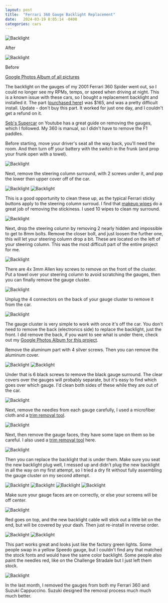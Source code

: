 ```yaml
---
layout: post
title:  "Ferrari 360 Gauge Backlight Replacement"
date:   2024-03-19 8:05:14 -0400
categories: cars
---
```


![Backlight](/images/backlight/21.jpg)

After 

![Backlight](/images/backlight/19.jpg)

Before

[Google Photos Album of all pictures](https://photos.app.goo.gl/DkCZ5kezxeinzoiS6)

The backlight on the gauges of my 2001 Ferrari 360 Spider went out, so I could no longer see my RPMs, temps, or speed when driving at night. This is a known issue with these cars, so I bought a replacement backlight and installed it. The part ([purchased here](https://amzn.to/3x8h9AI)) was $165, and was a pretty difficult install. Update - don't buy this part. It worked for just one day, and I couldn't get a refund on it. 

[Seb's Supercar](https://www.youtube.com/watch?v=migjCi5j-4w) on Youtube has a great guide on removing the gauges, which I followed. My 360 is manual, so I didn't have to remove the F1 paddles. 

Before starting, move your driver's seat all the way back, you'll need the room. And then turn off your battery with the switch in the frunk (and prop your frunk open with a towel).

![Backlight](/images/backlight/1.jpg)

Next, remove the steering column surround, with 2 screws under it, and pop the lower then upper cover off of the car. 

![Backlight](/images/backlight/2.jpg)
![Backlight](/images/backlight/4.jpg)

This is a good opportunity to clean these up, as the typical Ferrari sticky buttons apply to the steering column surroud. I find that [makeup wipes](https://amzn.to/43qA7Pp) do a great job of removing the stickiness. I used 10 wipes to clean my surround. 

![Backlight](/images/backlight/3.jpg)

Next, drop the steering column by removing 2 nearly hidden and impossible to get to 8mm bolts. Remove the closer bolt, and just loosen the further one, this will let your steering column drop a bit. These are located on the left of your steering column. This was the most difficult part of the entire project for me.  

![Backlight](/images/backlight/6.jpg)

There are 4x 3mm Allen key screws to remove on the front of the cluster. 
Put a towel over your steering column to avoid scratching the gauges, then you can finally remove the gauge cluster. 

![Backlight](/images/backlight/5.jpg)

Unplug the 4 connectors on the back of your gauge cluster to remove it from the car. 

![Backlight](/images/backlight/18.jpg)

The gauge cluster is very simple to work with once it's off the car. You don't need to remove the back (electronics side) to replace the backlight, just the front. I did remove the back, if you want to see what is under there, check out my [Google Photos Album for this project](https://photos.app.goo.gl/DkCZ5kezxeinzoiS6).

Remove the aluminum part with 4 silver screws. Then you can remove the aluminum cover. 

![Backlight](/images/backlight/7.jpg)
![Backlight](/images/backlight/8.jpg)

Under that is 6 black screws to remove the black gauge surround. The clear covers over the gauges will probably separate, but it's easy to find which goes over which gauge. I'd clean both sides of these while they are out of the car. 

![Backlight](/images/backlight/9.jpg)

Next, remove the needles from each gauge carefully, I used a microfiber cloth and a [trim removal tool](https://amzn.to/43qBttt). 

![Backlight](/images/backlight/10.jpg)

Next, then remove the gauge faces, they have some tape on them so be careful. I also used a [trim removal tool](https://amzn.to/43qBttt) here.  

![Backlight](/images/backlight/11.jpg)

Then you can replace the backlight that is under them. Make sure you seat the new backlight plug well, I messed up and didn't plug the new backlight in all the way on my first attempt, so I tried a dry fit without fully assembling the gauge cluster on my second attempt. 
 
![Backlight](/images/backlight/12.jpg)
![Backlight](/images/backlight/13.jpg)
![Backlight](/images/backlight/14.jpg)
![Backlight](/images/backlight/15.jpg)

Make sure your gauge faces are on correctly, or else your screens will be off center.

![Backlight](/images/backlight/16.jpg)

Red goes on top, and the new backlight cable will stick out a little bit on the end, but will be covered by your dash. Then just re-install in reverse order. 

![Backlight](/images/backlight/17.jpg)
![Backlight](/images/backlight/20.jpg)

This part works great and looks just like the factory green lights. Some people swap in a yellow Speedo gauge, but I couldn't find any that matched the stock fonts and would have the same color backlight. Some people also paint the needles red, like on the Challenge Stradale but I just left them stock.

![Backlight](/images/backlight/21.jpg)

In the last month, I removed the gauges from both my Ferrari 360 and Suzuki Cappuccino. Suzuki designed the removal process much much much better.